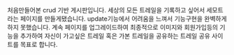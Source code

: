 처음만들어본 crud 기반 게시판입니다.
세상의 모든 트레일을 기록하고 싶어서 세모트라는 페이지를 만들게됐습니다.
update기능에서 어려움을 느껴서 기능구현을 완벽하게 하지 못했습니다.
계속 페이지를 업그레이드하여 
최종적으로 이미지와 회원가입등의 기능을 추가하여 자신이 가고싶은 트레일 혹은 가본 트레일을 공유하는 트레일 공유 사이트를 목표로 합니다.
